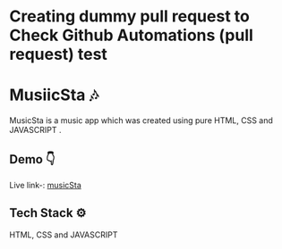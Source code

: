 # Creating dummy pull request to Check Github Automations (pull request) test
# MusiicSta 🎶

MusicSta is a music app which was created using pure HTML, CSS and JAVASCRIPT .

## Demo 👇

Live link-: [musicSta](https://song-app-music-sta.netlify.app)


## Tech Stack ⚙️
HTML, CSS and JAVASCRIPT



